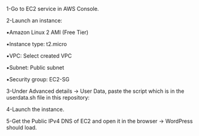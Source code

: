 1-Go to EC2 service in AWS Console.

2-Launch an instance:

▪️Amazon Linux 2 AMI (Free Tier)

▪️Instance type: t2.micro

▪️VPC: Select created VPC

▪️Subnet: Public subnet

▪️Security group: EC2-SG

3-Under Advanced details → User Data, paste the script which is in the userdata.sh file in this repository:

4-Launch the instance.

5-Get the Public IPv4 DNS of EC2 and open it in the browser → WordPress should load.
